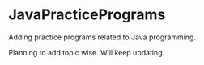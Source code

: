 # JavaPracticePrograms
Adding practice programs related to Java programming.

Planning to add topic wise. Will keep updating.
